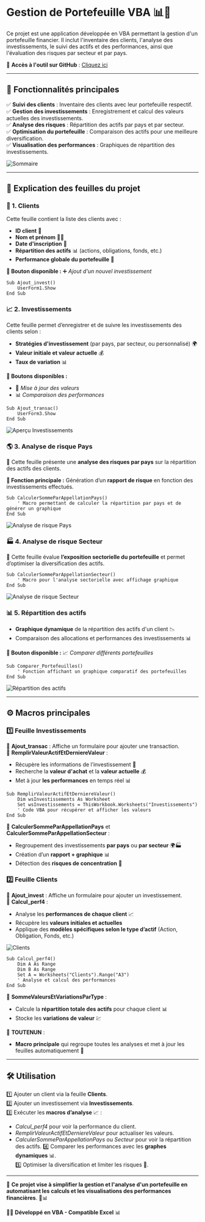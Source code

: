 # Gestion de Portefeuille VBA 📊💼

Ce projet est une application développée en VBA permettant la gestion d'un portefeuille financier. Il inclut l'inventaire des clients, l'analyse des investissements, le suivi des actifs et des performances, ainsi que l'évaluation des risques par secteur et par pays.


🔗 **Accès à l'outil sur GitHub** : [Cliquez ici](outil_gestion_portefeuille.xlsm)

---
## 📌 Fonctionnalités principales
✅ **Suivi des clients** : Inventaire des clients avec leur portefeuille respectif.  
✅ **Gestion des investissements** : Enregistrement et calcul des valeurs actuelles des investissements.  
✅ **Analyse des risques** : Répartition des actifs par pays et par secteur.  
✅ **Optimisation du portefeuille** : Comparaison des actifs pour une meilleure diversification.  
✅ **Visualisation des performances** : Graphiques de répartition des investissements.  

![Sommaire](Images/image1.png)

---
## 📂 Explication des feuilles du projet
### 🏢 1. Clients
Cette feuille contient la liste des clients avec :
- **ID client** 📌
- **Nom et prénom** 🧑‍💼
- **Date d'inscription** 📅
- **Répartition des actifs** 📊 (actions, obligations, fonds, etc.)
- **Performance globale du portefeuille** 🚀

**🔹 Bouton disponible :** ➕ *Ajout d'un nouvel investissement*

```vba
Sub Ajout_invest()
    UserForm1.Show
End Sub
```



### 📈 2. Investissements
Cette feuille permet d’enregistrer et de suivre les investissements des clients selon :
- **Stratégies d'investissement** (par pays, par secteur, ou personnalisé) 🌍
- **Valeur initiale et valeur actuelle** 💰
- **Taux de variation** 📊

**🔹 Boutons disponibles :** 
- 🔄 *Mise à jour des valeurs* 
- 📊 *Comparaison des performances*

```vba
Sub Ajout_transac()
    UserForm3.Show
End Sub
```

![Aperçu Investissements](Images/image3.png)

### 🌎 3. Analyse de risque Pays
📌 Cette feuille présente une **analyse des risques par pays** sur la répartition des actifs des clients.

**🔹 Fonction principale :** Génération d’un **rapport de risque** en fonction des investissements effectués.  

```vba
Sub CalculerSommeParAppellationPays()
    ' Macro permettant de calculer la répartition par pays et de générer un graphique
End Sub
```

![Analyse de risque Pays](Images/image4.png)

### 🏭 4. Analyse de risque Secteur
📌 Cette feuille évalue **l’exposition sectorielle du portefeuille** et permet d’optimiser la diversification des actifs.

```vba
Sub CalculerSommeParAppellationSecteur()
    ' Macro pour l'analyse sectorielle avec affichage graphique
End Sub
```

![Analyse de risque Secteur](Images/image5.png)

### 📊 5. Répartition des actifs
- **Graphique dynamique** de la répartition des actifs d'un client 📉
- Comparaison des allocations et performances des investissements 📊

**🔹 Bouton disponible :** 📈 *Comparer différents portefeuilles*

```vba
Sub Comparer_Portefeuilles()
    ' Fonction affichant un graphique comparatif des portefeuilles
End Sub
```

![Répartition des actifs](Images/image6.png)

---
## ⚙️ Macros principales
### **1️⃣ Feuille Investissements**

🔹 **Ajout_transac** : Affiche un formulaire pour ajouter une transaction.  
🔹 **RemplirValeurActifEtDerniereValeur** : 
- Récupère les informations de l’investissement 📄
- Recherche la **valeur d'achat** et la **valeur actuelle** 💰
- Met à jour **les performances** en temps réel 📊

```vba
Sub RemplirValeurActifEtDerniereValeur()
    Dim wsInvestissements As Worksheet
    Set wsInvestissements = ThisWorkbook.Worksheets("Investissements")
    ' Code VBA pour récupérer et afficher les valeurs
End Sub
```

🔹 **CalculerSommeParAppellationPays** et **CalculerSommeParAppellationSecteur** :
- Regroupement des investissements **par pays** ou **par secteur** 🌍🏭
- Création d’un **rapport + graphique** 📊
- Détection des **risques de concentration** 🚨

### **2️⃣ Feuille Clients**

🔹 **Ajout_invest** : Affiche un formulaire pour ajouter un investissement.  
🔹 **Calcul_perf4** :
- Analyse les **performances de chaque client** 📈
- Récupère les **valeurs initiales et actuelles**
- Applique des **modèles spécifiques selon le type d’actif** (Action, Obligation, Fonds, etc.)

![Clients](Images/image2.png)


```vba
Sub Calcul_perf4()
    Dim A As Range
    Dim B As Range
    Set A = Worksheets("Clients").Range("A3")
    ' Analyse et calcul des performances
End Sub
```

🔹 **SommeValeursEtVariationsParType** :
- Calcule la **répartition totale des actifs** pour chaque client 📊
- Stocke les **variations de valeur** 💹

🔹 **TOUTENUN** :
- **Macro principale** qui regroupe toutes les analyses et met à jour les feuilles automatiquement 🚀

---
## 🛠️ **Utilisation**
1️⃣ Ajouter un client via la feuille **Clients**.  
2️⃣ Ajouter un investissement via **Investissements**.  
3️⃣ Exécuter les **macros d’analyse** 📈 : 
   - *Calcul_perf4* pour voir la performance du client.
   - *RemplirValeurActifEtDerniereValeur* pour actualiser les valeurs.
   - *CalculerSommeParAppellationPays* ou *Secteur* pour voir la répartition des actifs.
4️⃣ Comparer les performances avec les **graphes dynamiques** 📊.  
5️⃣ Optimiser la diversification et limiter les risques 🚨.  

---
📌 **Ce projet vise à simplifier la gestion et l'analyse d'un portefeuille en automatisant les calculs et les visualisations des performances financières**. 💼📊

👨‍💻 **Développé en VBA - Compatible Excel** 📊

